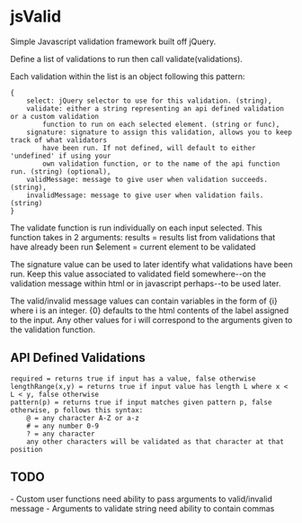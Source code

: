 <h1>jsValid</h1>
Simple Javascript validation framework built off jQuery.

Define a list of validations to run then call validate(validations).

Each validation within the list is an object following this pattern:
<pre><code>&#123;
	select: jQuery selector to use for this validation. (string),
	validate: either a string representing an api defined validation or a custom validation
		function to run on each selected element. (string or func),
	signature: signature to assign this validation, allows you to keep track of what validators
		have been run. If not defined, will default to either 'undefined' if using your
		own validation function, or to the name of the api function run. (string) (optional),
	validMessage: message to give user when validation succeeds. (string),
	invalidMessage: message to give user when validation fails. (string)
&#125;</code></pre>

The validate function is run individually on each input selected. This function takes in 2 arguments:
	results = results list from validations that have already been run
	$element = current element to be validated

The signature value can be used to later identify what validations have been run. Keep this value associated
	to validated field somewhere--on the validation message within html or in javascript perhaps--to be
	used later.

The valid/invalid message values can contain variables in the form of {i} where i is an integer. {0} defaults
to the html contents of the label assigned to the input. Any other values for i will correspond to the arguments
given to the validation function.

<h2>API Defined Validations</h2>
<pre><code>required = returns true if input has a value, false otherwise
lengthRange(x,y) = returns true if input value has length L where x < L < y, false otherwise
pattern(p) = returns true if input matches given pattern p, false otherwise, p follows this syntax:
	@ = any character A-Z or a-z
	# = any number 0-9
	? = any character
	any other characters will be validated as that character at that position</code></pre>

<h2>TODO</h2>
- Custom user functions need ability to pass arguments to valid/invalid message
- Arguments to validate string need ability to contain commas
